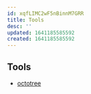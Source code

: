 ```yaml
---
id: xqfLIMC2wF5nBinnM7GRR
title: Tools
desc: ''
updated: 1641185585592
created: 1641185585592
---
```


## Tools

- [octotree](https://www.octotree.io/)
